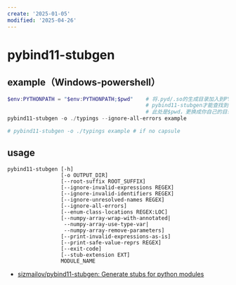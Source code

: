 ```yaml
---
create: '2025-01-05'
modified: '2025-04-26'
---
```


# pybind11-stubgen

## example（Windows-powershell）

```powershell
$env:PYTHONPATH = "$env:PYTHONPATH;$pwd"	# 将.pyd/.so的生成目录加入到PYTHONPATH中
											# pybind11-stubgen才能查找到对应的module
											# 此处是$pwd，更换成你自己的目录
pybind11-stubgen -o ./typings --ignore-all-errors example

# pybind11-stubgen -o ./typings example # if no capsule
```

## usage

```shell
pybind11-stubgen [-h]
                 [-o OUTPUT_DIR]
                 [--root-suffix ROOT_SUFFIX]
                 [--ignore-invalid-expressions REGEX]
                 [--ignore-invalid-identifiers REGEX]
                 [--ignore-unresolved-names REGEX]
                 [--ignore-all-errors]
                 [--enum-class-locations REGEX:LOC]
                 [--numpy-array-wrap-with-annotated|
                  --numpy-array-use-type-var|
                  --numpy-array-remove-parameters]
                 [--print-invalid-expressions-as-is]
                 [--print-safe-value-reprs REGEX]
                 [--exit-code]
                 [--stub-extension EXT]
                 MODULE_NAME
```

* [sizmailov/pybind11-stubgen: Generate stubs for python modules](https://github.com/sizmailov/pybind11-stubgen)